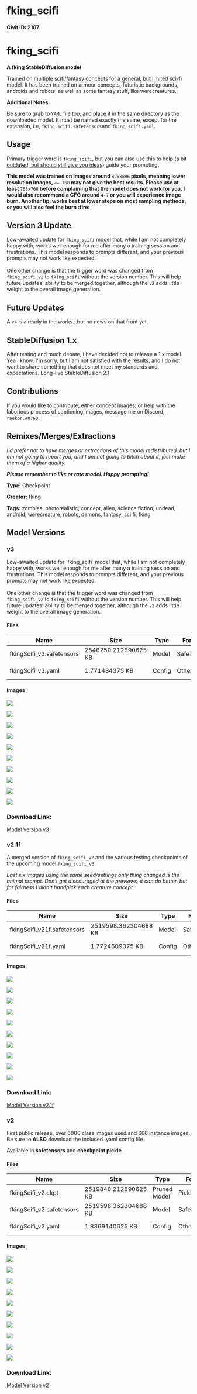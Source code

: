 # fking_scifi

#### Civit ID: 2107

<h1>fking_scifi</h1><p><strong>A fking StableDiffusion model</strong></p><p>Trained on multiple scifi/fantasy concepts for a general, but limited sci-fi model. It has been trained on armour concepts, futuristic backgrounds, androids and robots, as well as some fantasy stuff, like werecreatures.</p><p></p><p><strong>Additional Notes</strong></p><p>Be sure to grab to <code>YAML</code> file too, and place it in the same directory as the downloaded model. It must be named exactly the same, except for the extension, i.e, <code>fking_scifi.safetensors</code>and <code>fking_scifi.yaml</code>.</p><p></p><h2>Usage</h2><p>Primary trigger word is <code>fking_scifi</code>, but you can also use <a target="_blank" rel="ugc" href="https://fking.gay/u/FZ8tcjp">this to help (a bit outdated, but should still give you ideas)</a> guide your prompting.</p><p></p><p><strong>This model was trained on images around </strong><code>896x896</code><strong> pixels, meaning lower resolution images, </strong><code>&lt;= 768</code><strong> may not give the best results. Please use at least </strong><code>768x768</code><strong> before complaining that the model does not work for you. I would also recommend a CFG around </strong><code>4-7</code><strong> or you will experience image burn. Another tip, works best at lower steps on most sampling methods, or you will also feel the burn :fire:</strong></p><p></p><h2>Version 3 Update</h2><p>Low-awaited update for <code>fking_scifi</code> model that, while I am not completely happy with, works well enough for me after many a training session and frustrations. This model responds to prompts different, and your previous prompts may not work like expected.<br /><br />One other change is that the trigger word was changed from <code>fking_scifi_v2</code> to <code>fking_scifi</code> without the version number. This will help future updates' ability to be merged together, although the <code>v2</code> adds little weight to the overall image generation.</p><p></p><h2>Future Updates</h2><p>A <code>v4</code> is already in the works...but no news on that front yet.</p><p></p><h2>StableDiffusion 1.x</h2><p>After testing and much debate, I have decided not to release a 1.x model. Yea I know, I'm sorry, but I am not satisfied with the results, and I do not want to share something that does not meet my standards and expectations. Long-live StableDiffusion 2.1</p><p></p><h2>Contributions</h2><p>If you would like to contribute, either concept images, or help with the laborious process of captioning images, message me on Discord, <code>raekor.#0768</code>.</p><p></p><h2>Remixes/Merges/Extractions</h2><p><em>I'd prefer not to have merges or extractions of this model redistributed, but I am not going to report you, and I am not going to bitch about it, just make them of a higher quality.</em></p><p></p><p><strong><em>Please remember to like or rate model. Happy prompting!</em></strong></p>

**Type:** Checkpoint

**Creator:** fking

**Tags:** zombies, photorealistic, concept, alien, science fiction, undead, android, werecreature, robots, demons, fantasy, sci fi, fking

## Model Versions

### v3

<p>Low-awaited update for `fking_scifi` model that, while I am not completely happy with, works well enough for me after many a training session and frustrations. This model responds to prompts different, and your previous prompts may not work like expected.<br /><br />One other change is that the trigger word was changed from <code>fking_scifi_v2</code> to <code>fking_scifi</code> without the version number. This will help future updates' ability to be merged together, although the <code>v2</code> adds little weight to the overall image generation.</p>

#### Files

| Name | Size | Type | Format | Download Url | AutoV1 | AutoV2 | SHA256 | CRC32 | BLAKE3 |
| --- | --- | --- | --- | --- | --- | --- | --- | --- | --- |
| fkingScifi_v3.safetensors | 2546250.212890625 KB | Model | SafeTensor | https://civitai.com/api/download/models/66578 | 37DD5EBA | A244296A0F | A244296A0FEAC8A35388D6830A1DEA71661419CC27A27A23B499D31E4ECE7143 | 5F6F5376 | 1A78082F0481A41095ED0C4DE5DD679991ED073AC7B7648EA68BA82F45621838 |
| fkingScifi_v3.yaml | 1.771484375 KB | Config | Other | https://civitai.com/api/download/models/66578?type=Config&format=Other | - | D8FD9B2863 | D8FD9B2863158B46FFE66170E1ED38430BD0EC1F1BBADD0FFBDDA9BD03ECE04A | E44CE1D8 | B2EDA52A77CC036A646CBFFBC89C1A4F70F6AA3ED5B0E57F1AEE92C76E481B1B |

#### Images

<p><img src="https://image.civitai.com/xG1nkqKTMzGDvpLrqFT7WA/7ce9bc7e-0791-4beb-935e-6e55df685df4/width=450/992906.jpeg" /></p>

<p><img src="https://image.civitai.com/xG1nkqKTMzGDvpLrqFT7WA/f864a161-72a2-401c-ae4d-998ebdfaf861/width=450/834180.jpeg" /></p>

<p><img src="https://image.civitai.com/xG1nkqKTMzGDvpLrqFT7WA/f1ee2abe-1dd7-42e7-ab65-2c42b6cf5e33/width=450/740532.jpeg" /></p>

<p><img src="https://image.civitai.com/xG1nkqKTMzGDvpLrqFT7WA/93056dc5-6ca1-4686-9af5-f27f52842811/width=450/740533.jpeg" /></p>

<p><img src="https://image.civitai.com/xG1nkqKTMzGDvpLrqFT7WA/c312dcb5-4d7f-4b8b-9840-8ef5818b6f98/width=450/834171.jpeg" /></p>

<p><img src="https://image.civitai.com/xG1nkqKTMzGDvpLrqFT7WA/5d43f980-4643-4a65-bd3d-3f8ca1f84055/width=450/739655.jpeg" /></p>

<p><img src="https://image.civitai.com/xG1nkqKTMzGDvpLrqFT7WA/21368248-0cda-4799-b18a-04552bb2fa19/width=450/739648.jpeg" /></p>

<p><img src="https://image.civitai.com/xG1nkqKTMzGDvpLrqFT7WA/e85ff0cc-5311-4d3e-865e-e2cb22efc5be/width=450/739653.jpeg" /></p>

<p><img src="https://image.civitai.com/xG1nkqKTMzGDvpLrqFT7WA/c4d34c8a-dd0a-45b8-a31d-a77e66337205/width=450/739649.jpeg" /></p>

<p><img src="https://image.civitai.com/xG1nkqKTMzGDvpLrqFT7WA/ca3ef3ed-123b-4b97-bfdb-1666010aceb8/width=450/739651.jpeg" /></p>

### Download Link:

[Model Version v3](https://civitai.com/api/download/models/66578)

### v2.1f

<p>A merged version of <code>fking_scifi_v2</code> and the various testing checkpoints of the upcoming model <code>fking_scifi_v3</code>.</p><p></p><p><em>Last six images using the same seed/settings only thing changed is the animal prompt. Don't get discouraged at the previews, it can do better, but for fairness I didn't handpick each creature concept.</em></p>

#### Files

| Name | Size | Type | Format | Download Url | AutoV1 | AutoV2 | SHA256 | CRC32 | BLAKE3 |
| --- | --- | --- | --- | --- | --- | --- | --- | --- | --- |
| fkingScifi_v21f.safetensors | 2519598.362304688 KB | Model | SafeTensor | https://civitai.com/api/download/models/9256 | 445461DF | 6A60ADB462 | 6A60ADB462115632FDEFA41AA4C31E442C64C19B746FB10FE674C0D2BF399AFE | 78FCB3B7 | E77C01DA54D9868A62954C17EFAEF8314C26D666F35BD3A0FEFE6A02199F7FC7 |
| fkingScifi_v21f.yaml | 1.7724609375 KB | Config | Other | https://civitai.com/api/download/models/9256?type=Config&format=Other | - | 72B092AADF | 72B092AADFE146F5D3F395A720C0AA3B2354B2095E3F10DC18F0E9716D286DCB | BEC16895 | E3D04B07DBB3E2A59A06E6BA1CA7DA0BB822E4C67D2CB1179A2117076D47EBBC |

#### Images

<p><img src="https://image.civitai.com/xG1nkqKTMzGDvpLrqFT7WA/7b0212f0-fa1c-4873-d0a5-282b5169d800/width=450/426795.jpeg" /></p>

<p><img src="https://image.civitai.com/xG1nkqKTMzGDvpLrqFT7WA/afc557c5-1f72-48d6-1092-3824ddc42900/width=450/88755.jpeg" /></p>

<p><img src="https://image.civitai.com/xG1nkqKTMzGDvpLrqFT7WA/7d65bd40-40ca-4665-ab03-c11188dbac00/width=450/426797.jpeg" /></p>

<p><img src="https://image.civitai.com/xG1nkqKTMzGDvpLrqFT7WA/466dc652-8e1d-4de1-08c7-a3cecf554200/width=450/88756.jpeg" /></p>

<p><img src="https://image.civitai.com/xG1nkqKTMzGDvpLrqFT7WA/832ac6c4-04d9-4412-d6ff-d9c4c8cdbd00/width=450/90437.jpeg" /></p>

<p><img src="https://image.civitai.com/xG1nkqKTMzGDvpLrqFT7WA/b10cb312-2437-440a-a41e-90488ed37400/width=450/89065.jpeg" /></p>

<p><img src="https://image.civitai.com/xG1nkqKTMzGDvpLrqFT7WA/a1112a59-5103-4131-e2ee-4ce545727600/width=450/426796.jpeg" /></p>

<p><img src="https://image.civitai.com/xG1nkqKTMzGDvpLrqFT7WA/1e8e2850-70ca-4d28-37a1-178948d8a000/width=450/89027.jpeg" /></p>

<p><img src="https://image.civitai.com/xG1nkqKTMzGDvpLrqFT7WA/e001f15a-f2bd-4139-40a2-e3de9cf4a100/width=450/88757.jpeg" /></p>

<p><img src="https://image.civitai.com/xG1nkqKTMzGDvpLrqFT7WA/d52b6ad9-eba2-4b1e-03a0-78b040ba1200/width=450/88754.jpeg" /></p>

### Download Link:

[Model Version v2.1f](https://civitai.com/api/download/models/9256)

### v2

<p>First public release, over 6000 class images used and 666 instance images. Be sure to <strong>ALSO</strong> download the included .yaml config file.</p><p></p><p>Available in <strong>safetensors</strong> and <strong>checkpoint pickle</strong>.</p>

#### Files

| Name | Size | Type | Format | Download Url | AutoV1 | AutoV2 | SHA256 | CRC32 | BLAKE3 |
| --- | --- | --- | --- | --- | --- | --- | --- | --- | --- |
| fkingScifi_v2.ckpt | 2519840.212890625 KB | Pruned Model | PickleTensor | https://civitai.com/api/download/models/2255?type=Pruned%20Model&format=PickleTensor&size=pruned&fp=fp16 | 9577782B | 1B5B280A61 | 1B5B280A614363378DD444E09CDD5A79E89FA4ED7FA8D286920911F1020E234F | ADBE59B5 | 85D6709CBCDC9A2D52562E4F66276F253A54F00565CC607EA175C045D5FB68EF |
| fkingScifi_v2.safetensors | 2519598.362304688 KB | Model | SafeTensor | https://civitai.com/api/download/models/2255 | 205E0248 | D6A44B9B90 | D6A44B9B906AD20E09A9D4F94E3A7BA3A8354A73ACC64D276106DA0AC9A664B8 | B274711E | 0C47FC5F37D2235F33487DEB50FB45C1EEB9019C06B88E899A1A32C87952A06B |
| fkingScifi_v2.yaml | 1.8369140625 KB | Config | Other | https://civitai.com/api/download/models/2255?type=Config&format=Other | - | 37C3EC0C8C | 37C3EC0C8CEFF07A7BF016A02BEBFCAF503D4988A3F4B993CCA0EB970F9ED859 | 1644C69F | 119794C20300F24E5499A195D49BF5C95AE38410B27876D5C0395708CACC127A |

#### Images

<p><img src="https://image.civitai.com/xG1nkqKTMzGDvpLrqFT7WA/741b0a98-d8ce-4e47-f681-8f45105b5e00/width=450/17179.jpeg" /></p>

<p><img src="https://image.civitai.com/xG1nkqKTMzGDvpLrqFT7WA/69a89ca7-d880-4bc2-8e0c-f8b0d4b8d000/width=450/17197.jpeg" /></p>

<p><img src="https://image.civitai.com/xG1nkqKTMzGDvpLrqFT7WA/d9e60139-11d0-4c59-1fdc-dde491347100/width=450/17196.jpeg" /></p>

<p><img src="https://image.civitai.com/xG1nkqKTMzGDvpLrqFT7WA/62cf24bb-10f5-4b59-be14-5fd7aaca7e00/width=450/17195.jpeg" /></p>

<p><img src="https://image.civitai.com/xG1nkqKTMzGDvpLrqFT7WA/4ebd5113-c047-41fd-416e-a924a0bfaa00/width=450/17194.jpeg" /></p>

<p><img src="https://image.civitai.com/xG1nkqKTMzGDvpLrqFT7WA/4bd9c297-fcbe-41d0-6235-d7b35bd04400/width=450/17193.jpeg" /></p>

<p><img src="https://image.civitai.com/xG1nkqKTMzGDvpLrqFT7WA/18018101-daa2-43df-0ba6-8f65410f8d00/width=450/17192.jpeg" /></p>

<p><img src="https://image.civitai.com/xG1nkqKTMzGDvpLrqFT7WA/00e5b787-ade1-4160-0fa0-a1bed35f6e00/width=450/17191.jpeg" /></p>

<p><img src="https://image.civitai.com/xG1nkqKTMzGDvpLrqFT7WA/09938b07-0459-428d-ecf0-45ab28b80800/width=450/17190.jpeg" /></p>

<p><img src="https://image.civitai.com/xG1nkqKTMzGDvpLrqFT7WA/19b2f9f8-6818-448e-6524-56735a6de700/width=450/17189.jpeg" /></p>

### Download Link:

[Model Version v2](https://civitai.com/api/download/models/2255)

